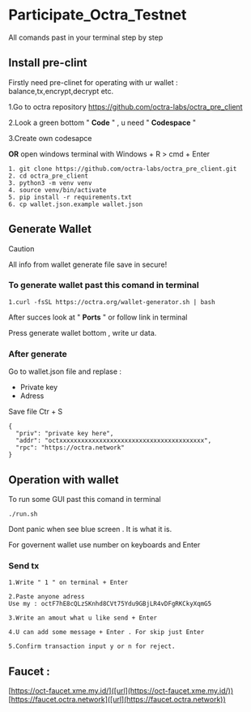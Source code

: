 # Participate_Octra_Testnet

All comands past in your terminal step by step

## Install pre-clint

Firstly need pre-clinet for operating with ur wallet : balance,tx,encrypt,decrypt etc.

1.Go to octra repository https://github.com/octra-labs/octra_pre_client 

2.Look a green bottom " **Code** " , u need " **Codespace** " 

3.Create own codesapce

**OR** open windows terminal with Windows + R > cmd + Enter

```
1. git clone https://github.com/octra-labs/octra_pre_client.git
2. cd octra_pre_client
3. python3 -m venv venv
4. source venv/bin/activate
5. pip install -r requirements.txt
6. cp wallet.json.example wallet.json
```

## Generate Wallet

> [!CAUTION] 
> All info from wallet generate file save in secure!

### To generate wallet past this comand in terminal
```
1.curl -fsSL https://octra.org/wallet-generator.sh | bash
```
After succes look at " **Ports** " or follow link in terminal

Press generate wallet bottom , write ur data.

### After generate 

Go to wallet.json file and replase : 

- Private key
- Adress 

Save file Ctr + S

```
{
  "priv": "private key here",
  "addr": "octxxxxxxxxxxxxxxxxxxxxxxxxxxxxxxxxxxxxxxxx",
  "rpc": "https://octra.network"
}
```

## Operation with wallet

To run some GUI past this comand in terminal 

```
./run.sh
```

Dont panic when see blue screen . It is what it is.

For governent wallet use number on keyboards and Enter

### Send tx 

```
1.Write " 1 " on terminal + Enter 
```
```
2.Paste anyone adress 
Use my : octF7hE8cQLzSKnhd8CVt75Ydu9GBjLR4vDFgRKCkyXqmG5
```

```
3.Write an amout what u like send + Enter
```
```
4.U can add some message + Enter . For skip just Enter
```
```
5.Confirm transaction input y or n for reject.
```
## Faucet : 
[https://oct-faucet.xme.my.id/]([url](https://oct-faucet.xme.my.id/))
[https://faucet.octra.network]([url](https://faucet.octra.network))






